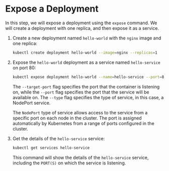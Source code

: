 # Expose a Deployment

In this step, we will expose a deployment using the `expose` command. We will create a deployment with one replica, and then expose it as a service.

1. Create a new deployment named `hello-world` with the `nginx` image and one replica:

   ```bash
   kubectl create deployment hello-world --image=nginx --replicas=1
   ```

2. Expose the `hello-world` deployment as a service named `hello-service` on port 80:

   ```bash
   kubectl expose deployment hello-world --name=hello-service --port=80 --target-port=80 --type=NodePort
   ```

   The `--target-port` flag specifies the port that the container is listening on, while the `--port` flag specifies the port that the service will be available on. The `--type` flag specifies the type of service, in this case, a NodePort service.

   The `NodePort` type of service allows access to the service from a specific port on each node in the cluster. The port is assigned automatically by Kubernetes from a range of ports configured in the cluster.

3. Get the details of the `hello-service` service:

   ```bash
   kubectl get services hello-service
   ```

   This command will show the details of the `hello-service` service, including the `PORT(S)` on which the service is listening.
